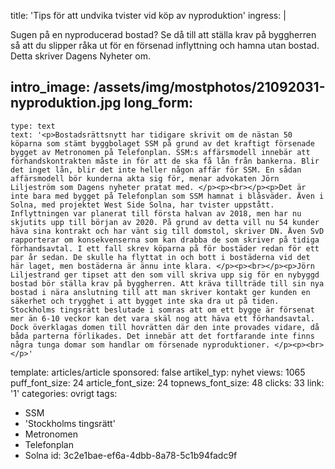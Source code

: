 title: 'Tips för att undvika tvister vid köp av nyproduktion'
ingress: |
  <p>Sugen på en nyproducerad bostad? Se då till att ställa krav på byggherren så att du slipper råka ut för en försenad inflyttning och hamna utan bostad. Detta skriver Dagens Nyheter om.
  </p>
  
intro_image: /assets/img/mostphotos/21092031-nyproduktion.jpg
long_form:
  -
    type: text
    text: '<p>Bostadsrättsnytt har tidigare skrivit om de nästan 50 köparna som stämt byggbolaget SSM på grund av det kraftigt försenade bygget av Metronomen på Telefonplan. SSM:s affärsmodell innebär att förhandskontrakten måste in för att de ska få lån från bankerna. Blir det inget lån, blir det inte heller någon affär för SSM. En sådan affärsmodell bör kunderna akta sig för, menar advokaten Jörn Liljeström som Dagens nyheter pratat med. </p><p><br></p><p>Det är inte bara med bygget på Telefonplan som SSM hamnat i blåsväder. Även i Solna, med projektet West Side Solna, har tvister uppstått. Inflyttningen var planerat till första halvan av 2018, men har nu skjutits upp till början av 2020. På grund av detta vill nu 54 kunder häva sina kontrakt och har vänt sig till domstol, skriver DN. Även SvD rapporterar om konsekvenserna som kan drabba de som skriver på tidiga förhandsavtal. I ett fall skrev köparna på för bostäder redan för ett par år sedan. De skulle ha flyttat in och bott i bostäderna vid det här laget, men bostäderna är ännu inte klara. </p><p><br></p><p>Jörn Liljestrand ger tipset att den som vill skriva upp sig för en nybyggd bostad bör ställa krav på byggherren. Att kräva tillträde till sin nya bostad i nära anslutning till att man skriver kontakt ger kunden en säkerhet och trygghet i att bygget inte ska dra ut på tiden. Stockholms tingsrätt beslutade i somras att om ett bygge är försenat mer än 6-10 veckor kan det vara skäl nog att häva ett förhandsavtal. Dock överklagas domen till hovrätten där den inte provades vidare, då båda parterna förlikades. Det innebär att det fortfarande inte finns några tunga domar som handlar om försenade nyproduktioner. </p><p><br></p>'
template: articles/article
sponsored: false
artikel_typ: nyhet
views: 1065
puff_font_size: 24
article_font_size: 24
topnews_font_size: 48
clicks: 33
link: '1'
categories: ovrigt
tags:
  - SSM
  - 'Stockholms tingsrätt'
  - Metronomen
  - Telefonplan
  - Solna
id: 3c2e1bae-ef6a-4dbb-8a78-5c1b94fadc9f
